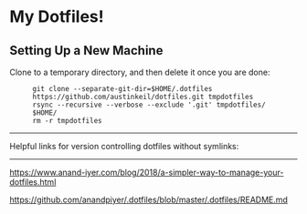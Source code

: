 # My Dotfiles!
<h2 id="setting-up-a-new-machine">Setting Up a New Machine</h2>
<p> Clone to a temporary directory, and then delete it once you are done:</p>
<figure class="highlight"><pre><code class="language-shell" data-lang="shell"><span></span>git clone --separate-git-dir<span class="o">=</span><span class="nv">$HOME</span>/.dotfiles https://github.com/austinkeil/dotfiles.git tmpdotfiles
rsync --recursive --verbose --exclude <span class="s1">'.git'</span> tmpdotfiles/ <span class="nv">$HOME</span>/
rm -r tmpdotfiles</code></pre></figure>

______

Helpful links for version controlling dotfiles without symlinks:

______


https://www.anand-iyer.com/blog/2018/a-simpler-way-to-manage-your-dotfiles.html

https://github.com/anandpiyer/.dotfiles/blob/master/.dotfiles/README.md
